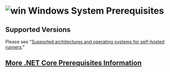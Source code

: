 # ![win](../res/win_med.png) Windows System Prerequisites

## Supported Versions

Please see "[Supported architectures and operating systems for self-hosted runners](https://docs.github.com/en/actions/hosting-your-own-runners/managing-self-hosted-runners/about-self-hosted-runners#windows)."

## [More .NET Core Prerequisites Information](https://docs.microsoft.com/en-us/dotnet/core/windows-prerequisites?tabs=netcore30)
